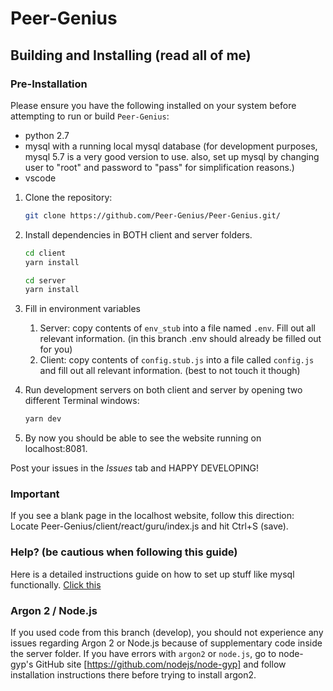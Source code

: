 # Peer-Genius

## Building and Installing (read all of me)

### Pre-Installation

Please ensure you have the following installed on your system before attempting to run or build `Peer-Genius`:

- python 2.7
- mysql with a running local mysql database (for development purposes, mysql 5.7 is a very good version to use. also, set up mysql by changing user to "root" and password to "pass" for simplification reasons.)
- vscode

1. Clone the repository:

      ```bash
      git clone https://github.com/Peer-Genius/Peer-Genius.git/
      ```

2. Install dependencies in BOTH client and server folders.

    ```bash
    cd client
    yarn install

    cd server
    yarn install
    ```

3. Fill in environment variables
   1. Server: copy contents of `env_stub` into a file named `.env`. Fill out all relevant information. (in this branch .env should already be filled out for you)
   2. Client: copy contents of `config.stub.js` into a file called `config.js` and fill out all relevant information. (best to not touch it though)

4. Run development servers on both client and server by opening two different Terminal windows:

   ```bash
   yarn dev
   ```
   
5. By now you should be able to see the website running on localhost:8081.

Post your issues in the *Issues* tab and HAPPY DEVELOPING!

### **Important**

If you see a blank page in the localhost website, follow this direction:  
Locate Peer-Genius/client/react/guru/index.js and hit Ctrl+S (save).  

### Help? (be cautious when following this guide)

Here is a detailed instructions guide on how to set up stuff like mysql functionally. [Click this](https://github.com/oc-hacker/Peer-Genius/blob/develop/Instructions.md)

### Argon 2 / Node.js

If you used code from this branch (develop), you should not experience any issues regarding Argon 2 or Node.js because of supplementary code inside the server folder.
If you have errors with `argon2` or `node.js`, go to node-gyp's GitHub site [https://github.com/nodejs/node-gyp] and follow installation instructions there before trying to install argon2.
